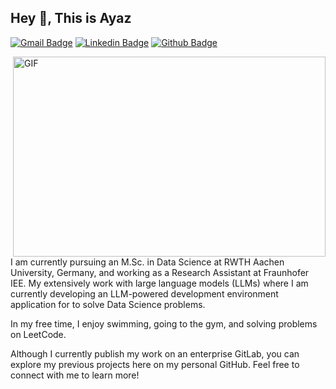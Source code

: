## Hey 👋, This is Ayaz
[![Gmail Badge](https://img.shields.io/badge/-syedayaz2.sa@gmail.com-c14438?style=flat&logo=Gmail&logoColor=white&link=mailto:syedayaz2.sa@gmail.com)](mailto:syedayaz2.sa@gmail.com) 
[![Linkedin Badge](https://img.shields.io/badge/-syedayazsa-0072b1?style=flat&logo=Linkedin&logoColor=white&link=https://www.linkedin.com/in/syedayazsa/)](https://www.linkedin.com/in/syedayazsa/) [![Github Badge](https://img.shields.io/badge/-syedayazsa-grey?style=flat&logo=github&logoColor=white&link=https://github.com/syedayazsa/)](https://www.github.com/syedayazsa/) 

<img align="right" alt="GIF" src="https://github.com/abhisheknaiidu/abhisheknaiidu/blob/master/code.gif?raw=true" width="500" height="320" />

<p align='left'>I am currently pursuing an M.Sc. in Data Science at RWTH Aachen University, Germany, and working as a Research Assistant at Fraunhofer IEE. My extensively work with large language models (LLMs) where I am currently developing an LLM-powered development environment application for to solve Data Science problems. 

In my free time, I enjoy swimming, going to the gym, and solving problems on LeetCode. 

Although I currently publish my work on an enterprise GitLab, you can explore my previous projects here on my personal GitHub. Feel free to connect with me to learn more!
</p>

